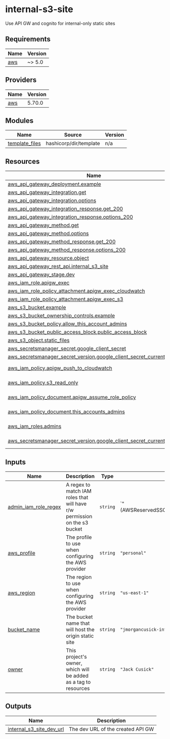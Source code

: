 # internal-s3-site
Use API GW and cognito for internal-only static sites

## Requirements

| Name | Version |
|------|---------|
| <a name="requirement_aws"></a> [aws](#requirement\_aws) | ~> 5.0 |

## Providers

| Name | Version |
|------|---------|
| <a name="provider_aws"></a> [aws](#provider\_aws) | 5.70.0 |

## Modules

| Name | Source | Version |
|------|--------|---------|
| <a name="module_template_files"></a> [template\_files](#module\_template\_files) | hashicorp/dir/template | n/a |

## Resources

| Name | Type |
|------|------|
| [aws_api_gateway_deployment.example](https://registry.terraform.io/providers/hashicorp/aws/latest/docs/resources/api_gateway_deployment) | resource |
| [aws_api_gateway_integration.get](https://registry.terraform.io/providers/hashicorp/aws/latest/docs/resources/api_gateway_integration) | resource |
| [aws_api_gateway_integration.options](https://registry.terraform.io/providers/hashicorp/aws/latest/docs/resources/api_gateway_integration) | resource |
| [aws_api_gateway_integration_response.get_200](https://registry.terraform.io/providers/hashicorp/aws/latest/docs/resources/api_gateway_integration_response) | resource |
| [aws_api_gateway_integration_response.options_200](https://registry.terraform.io/providers/hashicorp/aws/latest/docs/resources/api_gateway_integration_response) | resource |
| [aws_api_gateway_method.get](https://registry.terraform.io/providers/hashicorp/aws/latest/docs/resources/api_gateway_method) | resource |
| [aws_api_gateway_method.options](https://registry.terraform.io/providers/hashicorp/aws/latest/docs/resources/api_gateway_method) | resource |
| [aws_api_gateway_method_response.get_200](https://registry.terraform.io/providers/hashicorp/aws/latest/docs/resources/api_gateway_method_response) | resource |
| [aws_api_gateway_method_response.options_200](https://registry.terraform.io/providers/hashicorp/aws/latest/docs/resources/api_gateway_method_response) | resource |
| [aws_api_gateway_resource.object](https://registry.terraform.io/providers/hashicorp/aws/latest/docs/resources/api_gateway_resource) | resource |
| [aws_api_gateway_rest_api.internal_s3_site](https://registry.terraform.io/providers/hashicorp/aws/latest/docs/resources/api_gateway_rest_api) | resource |
| [aws_api_gateway_stage.dev](https://registry.terraform.io/providers/hashicorp/aws/latest/docs/resources/api_gateway_stage) | resource |
| [aws_iam_role.apigw_exec](https://registry.terraform.io/providers/hashicorp/aws/latest/docs/resources/iam_role) | resource |
| [aws_iam_role_policy_attachment.apigw_exec_cloudwatch](https://registry.terraform.io/providers/hashicorp/aws/latest/docs/resources/iam_role_policy_attachment) | resource |
| [aws_iam_role_policy_attachment.apigw_exec_s3](https://registry.terraform.io/providers/hashicorp/aws/latest/docs/resources/iam_role_policy_attachment) | resource |
| [aws_s3_bucket.example](https://registry.terraform.io/providers/hashicorp/aws/latest/docs/resources/s3_bucket) | resource |
| [aws_s3_bucket_ownership_controls.example](https://registry.terraform.io/providers/hashicorp/aws/latest/docs/resources/s3_bucket_ownership_controls) | resource |
| [aws_s3_bucket_policy.allow_this_account_admins](https://registry.terraform.io/providers/hashicorp/aws/latest/docs/resources/s3_bucket_policy) | resource |
| [aws_s3_bucket_public_access_block.public_access_block](https://registry.terraform.io/providers/hashicorp/aws/latest/docs/resources/s3_bucket_public_access_block) | resource |
| [aws_s3_object.static_files](https://registry.terraform.io/providers/hashicorp/aws/latest/docs/resources/s3_object) | resource |
| [aws_secretsmanager_secret.google_client_secret](https://registry.terraform.io/providers/hashicorp/aws/latest/docs/resources/secretsmanager_secret) | resource |
| [aws_secretsmanager_secret_version.google_client_secret_current_initial](https://registry.terraform.io/providers/hashicorp/aws/latest/docs/resources/secretsmanager_secret_version) | resource |
| [aws_iam_policy.apigw_push_to_cloudwatch](https://registry.terraform.io/providers/hashicorp/aws/latest/docs/data-sources/iam_policy) | data source |
| [aws_iam_policy.s3_read_only](https://registry.terraform.io/providers/hashicorp/aws/latest/docs/data-sources/iam_policy) | data source |
| [aws_iam_policy_document.apigw_assume_role_policy](https://registry.terraform.io/providers/hashicorp/aws/latest/docs/data-sources/iam_policy_document) | data source |
| [aws_iam_policy_document.this_accounts_admins](https://registry.terraform.io/providers/hashicorp/aws/latest/docs/data-sources/iam_policy_document) | data source |
| [aws_iam_roles.admins](https://registry.terraform.io/providers/hashicorp/aws/latest/docs/data-sources/iam_roles) | data source |
| [aws_secretsmanager_secret_version.google_client_secret_current](https://registry.terraform.io/providers/hashicorp/aws/latest/docs/data-sources/secretsmanager_secret_version) | data source |

## Inputs

| Name | Description | Type | Default | Required |
|------|-------------|------|---------|:--------:|
| <a name="input_admin_iam_role_regex"></a> [admin\_iam\_role\_regex](#input\_admin\_iam\_role\_regex) | A regex to match IAM roles that will have r/w permission on the s3 bucket | `string` | `"(AWSReservedSSO_AWSAdministratorAccess_|github_actions_admin).*"` | no |
| <a name="input_aws_profile"></a> [aws\_profile](#input\_aws\_profile) | The profile to use when configuring the AWS provider | `string` | `"personal"` | no |
| <a name="input_aws_region"></a> [aws\_region](#input\_aws\_region) | The region to use when configuring the AWS provider | `string` | `"us-east-1"` | no |
| <a name="input_bucket_name"></a> [bucket\_name](#input\_bucket\_name) | The bucket name that will host the origin static site | `string` | `"jmorgancusick-internal-s3-site"` | no |
| <a name="input_owner"></a> [owner](#input\_owner) | This project's owner, which will be added as a tag to resources | `string` | `"Jack Cusick"` | no |

## Outputs

| Name | Description |
|------|-------------|
| <a name="output_internal_s3_site_dev_url"></a> [internal\_s3\_site\_dev\_url](#output\_internal\_s3\_site\_dev\_url) | The dev URL of the created API GW |
